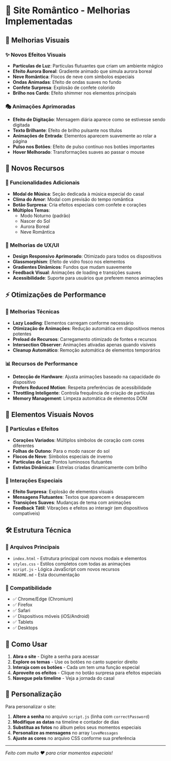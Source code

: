 # 💖 Site Romântico - Melhorias Implementadas

## 🎨 Melhorias Visuais

### ✨ Novos Efeitos Visuais
- **Partículas de Luz**: Partículas flutuantes que criam um ambiente mágico
- **Efeito Aurora Boreal**: Gradiente animado que simula aurora boreal
- **Neve Romântica**: Flocos de neve com símbolos especiais
- **Ondas Animadas**: Efeito de ondas suaves no fundo
- **Confete Surpresa**: Explosão de confete colorido
- **Brilho nos Cards**: Efeito shimmer nos elementos principais

### 🎭 Animações Aprimoradas
- **Efeito de Digitação**: Mensagem diária aparece como se estivesse sendo digitada
- **Texto Brilhante**: Efeito de brilho pulsante nos títulos
- **Animações de Entrada**: Elementos aparecem suavemente ao rolar a página
- **Pulso nos Botões**: Efeito de pulso contínuo nos botões importantes
- **Hover Melhorado**: Transformações suaves ao passar o mouse

## 🚀 Novos Recursos

### 🎵 Funcionalidades Adicionais
- **Modal de Música**: Seção dedicada à música especial do casal
- **Clima do Amor**: Modal com previsão do tempo romântica
- **Botão Surpresa**: Cria efeitos especiais com confete e corações
- **Múltiplos Temas**: 
  - Modo Noturno (padrão)
  - Nascer do Sol
  - Aurora Boreal
  - Neve Romântica

### 📱 Melhorias de UX/UI
- **Design Responsivo Aprimorado**: Otimizado para todos os dispositivos
- **Glassmorphism**: Efeito de vidro fosco nos elementos
- **Gradientes Dinâmicos**: Fundos que mudam suavemente
- **Feedback Visual**: Animações de loading e transições suaves
- **Acessibilidade**: Suporte para usuários que preferem menos animações

## ⚡ Otimizações de Performance

### 🔧 Melhorias Técnicas
- **Lazy Loading**: Elementos carregam conforme necessário
- **Otimização de Animações**: Redução automática em dispositivos menos potentes
- **Preload de Recursos**: Carregamento otimizado de fontes e recursos
- **Intersection Observer**: Animações ativadas apenas quando visíveis
- **Cleanup Automático**: Remoção automática de elementos temporários

### 📊 Recursos de Performance
- **Detecção de Hardware**: Ajusta animações baseado na capacidade do dispositivo
- **Prefers Reduced Motion**: Respeita preferências de acessibilidade
- **Throttling Inteligente**: Controla frequência de criação de partículas
- **Memory Management**: Limpeza automática de elementos DOM

## 🎨 Elementos Visuais Novos

### 💫 Partículas e Efeitos
- **Corações Variados**: Múltiplos símbolos de coração com cores diferentes
- **Folhas de Outono**: Para o modo nascer do sol
- **Flocos de Neve**: Símbolos especiais de inverno
- **Partículas de Luz**: Pontos luminosos flutuantes
- **Estrelas Dinâmicas**: Estrelas criadas dinamicamente com brilho

### 🎪 Interações Especiais
- **Efeito Surpresa**: Explosão de elementos visuais
- **Mensagens Flutuantes**: Textos que aparecem e desaparecem
- **Transições Suaves**: Mudanças de tema com animações
- **Feedback Tátil**: Vibrações e efeitos ao interagir (em dispositivos compatíveis)

## 🛠️ Estrutura Técnica

### 📁 Arquivos Principais
- `index.html` - Estrutura principal com novos modais e elementos
- `styles.css` - Estilos completos com todas as animações
- `script.js` - Lógica JavaScript com novos recursos
- `README.md` - Esta documentação

### 🎯 Compatibilidade
- ✅ Chrome/Edge (Chromium)
- ✅ Firefox
- ✅ Safari
- ✅ Dispositivos móveis (iOS/Android)
- ✅ Tablets
- ✅ Desktops

## 🎉 Como Usar

1. **Abra o site** - Digite a senha para acessar
2. **Explore os temas** - Use os botões no canto superior direito
3. **Interaja com os botões** - Cada um tem uma função especial
4. **Aproveite os efeitos** - Clique no botão surpresa para efeitos especiais
5. **Navegue pela timeline** - Veja a jornada do casal

## 💝 Personalização

Para personalizar o site:

1. **Altere a senha** no arquivo `script.js` (linha com `correctPassword`)
2. **Modifique as datas** na timeline e contador de dias
3. **Substitua as fotos** no álbum pelos seus momentos especiais
4. **Personalize as mensagens** no array `loveMessages`
5. **Ajuste as cores** no arquivo CSS conforme sua preferência

---

*Feito com muito ❤️ para criar momentos especiais!*